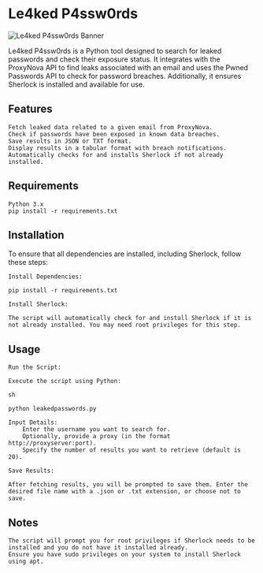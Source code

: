 # Le4ked P4ssw0rds

![Le4ked P4ssw0rds Banner](https://pbs.twimg.com/media/GXKcnnOawAA8sw0.jpg)

Le4ked P4ssw0rds is a Python tool designed to search for leaked passwords and check their exposure status. It integrates with the ProxyNova API to find leaks associated with an email and uses the Pwned Passwords API to check for password breaches. Additionally, it ensures Sherlock is installed and available for use.

## Features

    Fetch leaked data related to a given email from ProxyNova.
    Check if passwords have been exposed in known data breaches.
    Save results in JSON or TXT format.
    Display results in a tabular format with breach notifications.
    Automatically checks for and installs Sherlock if not already installed.

## Requirements

    Python 3.x
    pip install -r requirements.txt

## Installation

To ensure that all dependencies are installed, including Sherlock, follow these steps:

    Install Dependencies:

    pip install -r requirements.txt

    Install Sherlock:

    The script will automatically check for and install Sherlock if it is not already installed. You may need root privileges for this step.

## Usage

    Run the Script:

    Execute the script using Python:

    sh

    python leakedpasswords.py

    Input Details:
        Enter the username you want to search for.
        Optionally, provide a proxy (in the format http://proxyserver:port).
        Specify the number of results you want to retrieve (default is 20).

    Save Results:

    After fetching results, you will be prompted to save them. Enter the desired file name with a .json or .txt extension, or choose not to save.

## Notes

    The script will prompt you for root privileges if Sherlock needs to be installed and you do not have it installed already.
    Ensure you have sudo privileges on your system to install Sherlock using apt.

